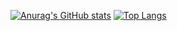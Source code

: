 [![Anurag's GitHub stats](https://github-readme-stats.vercel.app/api?username=douglasspeck&count_private=true&show_icons=true&theme=material-palenight&border_radius=10)](https://github.com/anuraghazra/github-readme-stats)
[![Top Langs](https://github-readme-stats.vercel.app/api/top-langs/?username=douglasspeck&layout=compact&count_private=true&show_icons=true&theme=material-palenight&border_radius=10)](https://github.com/anuraghazra/github-readme-stats)
